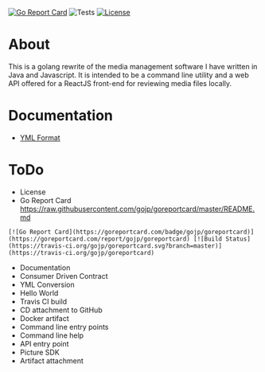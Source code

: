 [![Go Report Card](https://goreportcard.com/badge/github.com/ZacharyCalvert/go-personal-media-manager)](https://goreportcard.com/report/github.com/ZacharyCalvert/go-personal-media-manager) ![Tests](https://github.com/ZacharyCalvert/go-personal-media-manager/workflows/Test/badge.svg) [![License](https://img.shields.io/badge/License-Apache%202.0-blue.svg)](https://github.com/ZacharyCalvert/go-personal-media-manager/blob/master/LICENSE)

# About

This is a golang rewrite of the media management software I have written in Java and Javascript.  It is intended to be a command line utility and a web API offered for a ReactJS front-end for reviewing media files locally.

# Documentation

- [YML Format](./YML.md)

# ToDo
- License 
- Go Report Card https://raw.githubusercontent.com/gojp/goreportcard/master/README.md
```
[![Go Report Card](https://goreportcard.com/badge/gojp/goreportcard)](https://goreportcard.com/report/gojp/goreportcard) [![Build Status](https://travis-ci.org/gojp/goreportcard.svg?branch=master)](https://travis-ci.org/gojp/goreportcard) 
```
- Documentation
- Consumer Driven Contract
- YML Conversion
- Hello World
- Travis CI build
- CD attachment to GitHub
- Docker artifact
- Command line entry points
- Command line help
- API entry point
- Picture SDK
- Artifact attachment

